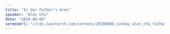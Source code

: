 ```yaml
---
title: "In Our Father’s Arms"
speaker: "Alex Chu"
date: "2010-08-08"
sermonUrl: "//cdn.lwechurch.com/sermons/20100808_sunday_alex_chu_father.mp3"
---
```

